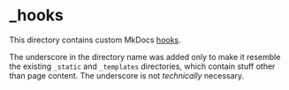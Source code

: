 # _hooks

This directory contains custom MkDocs [hooks](https://www.mkdocs.org/user-guide/configuration/#hooks).

The underscore in the directory name was added only to make it resemble the existing `_static` and `_templates` directories, which contain stuff other than page content. The underscore is not _technically_ necessary.
